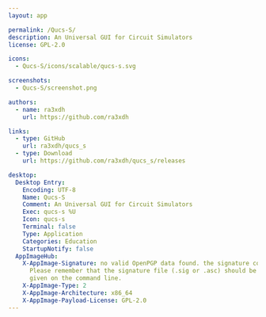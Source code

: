 ```yaml
---
layout: app

permalink: /Qucs-S/
description: An Universal GUI for Circuit Simulators
license: GPL-2.0

icons:
  - Qucs-S/icons/scalable/qucs-s.svg

screenshots:
  - Qucs-S/screenshot.png

authors:
  - name: ra3xdh
    url: https://github.com/ra3xdh

links:
  - type: GitHub
    url: ra3xdh/qucs_s
  - type: Download
    url: https://github.com/ra3xdh/qucs_s/releases

desktop:
  Desktop Entry:
    Encoding: UTF-8
    Name: Qucs-S
    Comment: An Universal GUI for Circuit Simulators
    Exec: qucs-s %U
    Icon: qucs-s
    Terminal: false
    Type: Application
    Categories: Education
    StartupNotify: false
  AppImageHub:
    X-AppImage-Signature: no valid OpenPGP data found. the signature could not be verified.
      Please remember that the signature file (.sig or .asc) should be the first file
      given on the command line.
    X-AppImage-Type: 2
    X-AppImage-Architecture: x86_64
    X-AppImage-Payload-License: GPL-2.0
---
```

